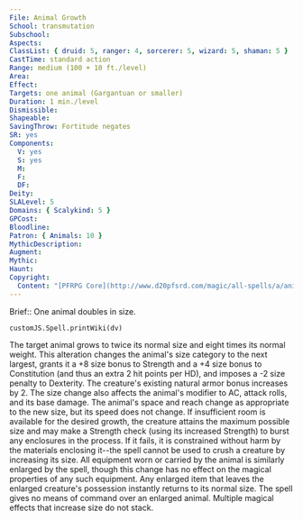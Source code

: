 ```yaml
---
File: Animal Growth
School: transmutation
Subschool: 
Aspects: 
ClassList: { druid: 5, ranger: 4, sorcerer: 5, wizard: 5, shaman: 5 }
CastTime: standard action
Range: medium (100 + 10 ft./level)
Area: 
Effect: 
Targets: one animal (Gargantuan or smaller)
Duration: 1 min./level
Dismissible: 
Shapeable: 
SavingThrow: Fortitude negates
SR: yes
Components:
  V: yes
  S: yes
  M: 
  F: 
  DF: 
Deity: 
SLALevel: 5
Domains: { Scalykind: 5 }
GPCost: 
Bloodline: 
Patron: { Animals: 10 }
MythicDescription: 
Augment: 
Mythic: 
Haunt: 
Copyright:
  Content: "[PFRPG Core](http://www.d20pfsrd.com/magic/all-spells/a/animal-growth)"
---
```

Brief:: One animal doubles in size.

```dataviewjs
customJS.Spell.printWiki(dv)
```

The target animal grows to twice its normal size and eight times its normal weight. This alteration changes the animal's size category to the next largest, grants it a +8 size bonus to Strength and a +4 size bonus to Constitution (and thus an extra 2 hit points per HD), and imposes a -2 size penalty to Dexterity. The creature's existing natural armor bonus increases by 2. The size change also affects the animal's modifier to AC, attack rolls, and its base damage. The animal's space and reach change as appropriate to the new size, but its speed does not change. If insufficient room is available for the desired growth, the creature attains the maximum possible size and may make a Strength check (using its increased Strength) to burst any enclosures in the process. If it fails, it is constrained without harm by the materials enclosing it--the spell cannot be used to crush a creature by increasing its size.  All equipment worn or carried by the animal is similarly enlarged by the spell, though this change has no effect on the magical properties of any such equipment.  Any enlarged item that leaves the enlarged creature's possession instantly returns to its normal size.  The spell gives no means of command over an enlarged animal.  Multiple magical effects that increase size do not stack.
